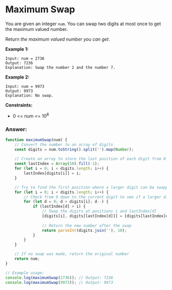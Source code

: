 # Maximum Swap

You are given an integer `num`. You can swap two digits at most once to get the maximum valued number.

Return *the maximum valued number you can get*.

**Example 1:**
```
Input: num = 2736
Output: 7236
Explanation: Swap the number 2 and the number 7.
```

**Example 2:**
```
Input: num = 9973
Output: 9973
Explanation: No swap.
```

**Constraints:**

- 0 <= num <= 10<sup>8</sup>

### Answer:

```javascript
function maximumSwap(num) {
    // Convert the number to an array of digits
    const digits = num.toString().split('').map(Number);
    
    // Create an array to store the last position of each digit from 0 to 9
    const lastIndex = Array(10).fill(-1);
    for (let i = 0; i < digits.length; i++) {
        lastIndex[digits[i]] = i;
    }

    // Try to find the first position where a larger digit can be swapped
    for (let i = 0; i < digits.length; i++) {
        // Check from 9 down to the current digit to see if a larger digit exists later
        for (let d = 9; d > digits[i]; d--) {
            if (lastIndex[d] > i) {
                // Swap the digits at positions i and lastIndex[d]
                [digits[i], digits[lastIndex[d]]] = [digits[lastIndex[d]], digits[i]];
                
                // Return the new number after the swap
                return parseInt(digits.join(''), 10);
            }
        }
    }

    // If no swap was made, return the original number
    return num;
}

// Example usage:
console.log(maximumSwap(2736)); // Output: 7236
console.log(maximumSwap(9973)); // Output: 9973
```